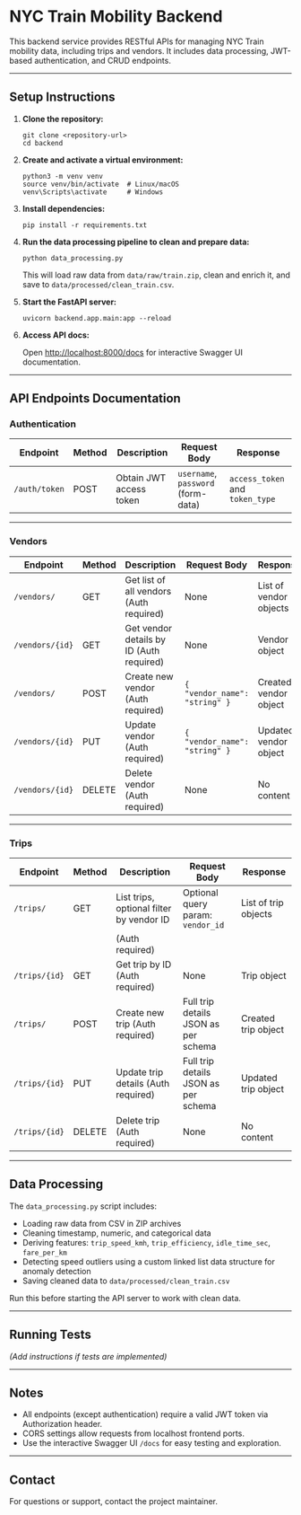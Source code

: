 # NYC Train Mobility Backend

This backend service provides RESTful APIs for managing NYC Train mobility data, including trips and vendors. It includes data processing, JWT-based authentication, and CRUD endpoints.

---

## Setup Instructions

1. **Clone the repository:**

   ```
   git clone <repository-url>
   cd backend
   ```

2. **Create and activate a virtual environment:**

   ```
   python3 -m venv venv
   source venv/bin/activate  # Linux/macOS
   venv\Scripts\activate     # Windows
   ```

3. **Install dependencies:**

   ```
   pip install -r requirements.txt
   ```

4. **Run the data processing pipeline to clean and prepare data:**

   ```
   python data_processing.py
   ```

   This will load raw data from `data/raw/train.zip`, clean and enrich it, and save to `data/processed/clean_train.csv`.

5. **Start the FastAPI server:**

   ```
   uvicorn backend.app.main:app --reload
   ```

6. **Access API docs:**

   Open [http://localhost:8000/docs](http://localhost:8000/docs) for interactive Swagger UI documentation.

---

## API Endpoints Documentation

### Authentication

| Endpoint          | Method | Description                              | Request Body                       | Response                         |
|-------------------|--------|------------------------------------------|------------------------------------|----------------------------------|
| `/auth/token`     | POST   | Obtain JWT access token                  | `username`, `password` (form-data) | `access_token` and `token_type`  |

---

### Vendors

| Endpoint          | Method | Description                              | Request Body                       | Response                         |
|-------------------|--------|------------------------------------------|------------------------------------|----------------------------------|
| `/vendors/`       | GET    | Get list of all vendors (Auth required)  | None                               | List of vendor objects           |
| `/vendors/{id}`   | GET    | Get vendor details by ID (Auth required) | None                               | Vendor object                    |
| `/vendors/`       | POST   | Create new vendor (Auth required)        | `{ "vendor_name": "string" }`      | Created vendor object            |
| `/vendors/{id}`   | PUT    | Update vendor (Auth required)            | `{ "vendor_name": "string" }`      | Updated vendor object            |
| `/vendors/{id}`   | DELETE | Delete vendor (Auth required)            | None                               | No content                       |

---

### Trips

| Endpoint          | Method | Description                              | Request Body                        | Response                         |
|-------------------|--------|------------------------------------------|-------------------------------------|----------------------------------|
| `/trips/`         | GET    | List trips, optional filter by vendor ID | Optional query param: `vendor_id`   | List of trip objects             |
|                   |        | (Auth required)                          |                                     |                                  |
| `/trips/{id}`     | GET    | Get trip by ID (Auth required)           | None                                | Trip object                      |
| `/trips/`         | POST   | Create new trip (Auth required)          | Full trip details JSON as per schema| Created trip object              |
| `/trips/{id}`     | PUT    | Update trip details (Auth required)      | Full trip details JSON as per schema| Updated trip object              |
| `/trips/{id}`     | DELETE | Delete trip (Auth required)              | None                                | No content                       |

---

## Data Processing

The `data_processing.py` script includes:

- Loading raw data from CSV in ZIP archives
- Cleaning timestamp, numeric, and categorical data
- Deriving features: `trip_speed_kmh`, `trip_efficiency`, `idle_time_sec`, `fare_per_km`
- Detecting speed outliers using a custom linked list data structure for anomaly detection
- Saving cleaned data to `data/processed/clean_train.csv`

Run this before starting the API server to work with clean data.

---

## Running Tests

*(Add instructions if tests are implemented)*

---

## Notes

- All endpoints (except authentication) require a valid JWT token via Authorization header.
- CORS settings allow requests from localhost frontend ports.
- Use the interactive Swagger UI `/docs` for easy testing and exploration.

---

## Contact

For questions or support, contact the project maintainer.
